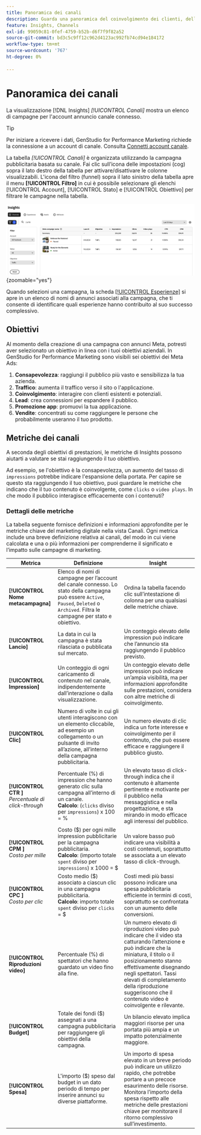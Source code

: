 ```yaml
---
title: Panoramica dei canali
description: Guarda una panoramica del coinvolgimento dei clienti, delle prestazioni, del budget e delle spese per le campagne di marketing in Adobe GenStudio for Performance Marketing.
feature: Insights, Channels
exl-id: 99059c81-0fef-4759-b52b-d6f7f9f82a52
source-git-commit: bd3c5c9ff12c962d4123ac992fb74cd94e184172
workflow-type: tm+mt
source-wordcount: '767'
ht-degree: 0%

---
```


# Panoramica dei canali

La visualizzazione [!DNL Insights] _[!UICONTROL Canali]_ mostra un elenco di campagne per l&#39;account annuncio canale connesso.

>[!TIP]
>
>Per iniziare a ricevere i dati, GenStudio for Performance Marketing richiede la connessione a un account di canale. Consulta [Connetti account canale](connect-channel.md).

La tabella _[!UICONTROL Canali]_ è organizzata utilizzando la campagna pubblicitaria basata su canale. Fai clic sull’icona delle impostazioni (cog) sopra il lato destro della tabella per attivare/disattivare le colonne visualizzabili. L&#39;icona del filtro (funnel) sopra il lato sinistro della tabella apre il menu **[!UICONTROL Filtro]** in cui è possibile selezionare gli elenchi [!UICONTROL Account], [!UICONTROL Stato] e [!UICONTROL Obiettivo] per filtrare le campagne nella tabella.

![Filtro canali e tabella](/help/assets/insights-channels-filter.png){zoomable="yes"}

Quando selezioni una campagna, la scheda [[!UICONTROL Esperienze]](experiences.md) si apre in un elenco di nomi di annunci associati alla campagna, che ti consente di identificare quali esperienze hanno contribuito al suo successo complessivo.

## Obiettivi

Al momento della creazione di una campagna con annunci Meta, potresti aver selezionato un obiettivo in linea con i tuoi obiettivi aziendali. In GenStudio for Performance Marketing sono visibili sei obiettivi dei Meta Ads:

1. **Consapevolezza**: raggiungi il pubblico più vasto e sensibilizza la tua azienda.
1. **Traffico**: aumenta il traffico verso il sito o l&#39;applicazione.
1. **Coinvolgimento**: interagire con clienti esistenti e potenziali.
1. **Lead**: crea connessioni per espandere il pubblico.
1. **Promozione app**: promuovi la tua applicazione.
1. **Vendite**: concentrati su come raggiungere le persone che probabilmente useranno il tuo prodotto.

## Metriche dei canali

A seconda degli obiettivi di prestazioni, le metriche di Insights possono aiutarti a valutare se stai raggiungendo il tuo obiettivo.

Ad esempio, se l&#39;obiettivo è la consapevolezza, un aumento del tasso di `impressions` potrebbe indicare l&#39;espansione della portata. Per capire se questo sta raggiungendo il tuo obiettivo, puoi guardare le metriche che indicano che il tuo contenuto è coinvolgente, come `clicks` o `video plays`. In che modo il pubblico interagisce efficacemente con i contenuti?

### Dettagli delle metriche

La tabella seguente fornisce definizioni e informazioni approfondite per le metriche chiave del marketing digitale nella vista Canali. Ogni metrica include una breve definizione relativa ai canali, del modo in cui viene calcolata e una o più informazioni per comprenderne il significato e l’impatto sulle campagne di marketing.

| Metrica | Definizione | Insight |
| ----------- | ----------------------------- | -------------------------------- |
| **[!UICONTROL Nome metacampagna]** | Elenco di nomi di campagne per l’account del canale connesso. Lo stato della campagna può essere `Active`, `Paused`, `Deleted` o `Archived`. Filtra le campagne per stato e obiettivo. | Ordina la tabella facendo clic sull’intestazione di colonna per una qualsiasi delle metriche chiave. |
| **[!UICONTROL Lancio]** | La data in cui la campagna è stata rilasciata o pubblicata sul mercato. | Un conteggio elevato delle impression può indicare che l’annuncio sta raggiungendo il pubblico previsto. |
| **[!UICONTROL Impression]** | Un conteggio di ogni caricamento di contenuto nel canale, indipendentemente dall’interazione o dalla visualizzazione. | Un conteggio elevato delle impression può indicare un’ampia visibilità, ma per informazioni approfondite sulle prestazioni, considera con altre metriche di coinvolgimento. |
| **[!UICONTROL Clic]** | Numero di volte in cui gli utenti interagiscono con un elemento cliccabile, ad esempio un collegamento o un pulsante di invito all’azione, all’interno della campagna pubblicitaria. | Un numero elevato di clic indica un forte interesse e coinvolgimento per il contenuto, che può essere efficace e raggiungere il pubblico giusto. |
| **[!UICONTROL CTR &#x200B;]**<br>_Percentuale di click-through_ | Percentuale (%) di impression che hanno generato clic sulla campagna all’interno di un canale.<br>**Calcolo**: (`clicks` diviso per `impressions`) x 100 = % | Un elevato tasso di click-through indica che il contenuto è altamente pertinente e motivante per il pubblico nella messaggistica e nella progettazione, e sta mirando in modo efficace agli interessi del pubblico. |
| **[!UICONTROL CPM &#x200B;]**<br>_Costo per mille_ | Costo ($) per ogni mille impression pubblicitarie per la campagna pubblicitaria. <br>**Calcolo**: (importo totale `spent` diviso per `impressions`) x 1000 = $ | Un valore basso può indicare una visibilità a costi contenuti, soprattutto se associata a un elevato tasso di click-through. |
| **[!UICONTROL CPC &#x200B;]**<br>_Costo per clic_ | Costo medio ($) associato a ciascun clic in una campagna pubblicitaria.<br>**Calcolo**: importo totale `spent` diviso per `clicks` = $ | Costi medi più bassi possono indicare una spesa pubblicitaria efficiente in termini di costi, soprattutto se confrontata con un aumento delle conversioni. |
| **[!UICONTROL Riproduzioni video]** | Percentuale (%) di spettatori che hanno guardato un video fino alla fine. | Un numero elevato di riproduzioni video può indicare che il video sta catturando l’attenzione e può indicare che la miniatura, il titolo o il posizionamento stanno effettivamente disegnando negli spettatori. Tassi elevati di completamento della riproduzione suggeriscono che il contenuto video è coinvolgente e rilevante. |
| **[!UICONTROL Budget]** | Totale dei fondi ($) assegnati a una campagna pubblicitaria per raggiungere gli obiettivi della campagna. | Un bilancio elevato implica maggiori risorse per una portata più ampia e un impatto potenzialmente maggiore. |
| **[!UICONTROL Spesa]** | L&#39;importo ($) speso dal budget in un dato periodo di tempo per inserire annunci su diverse piattaforme. | Un importo di spesa elevato in un breve periodo può indicare un utilizzo rapido, che potrebbe portare a un precoce esaurimento delle risorse. Monitora l’importo della spesa rispetto alle metriche delle prestazioni chiave per monitorare il ritorno complessivo sull’investimento. |
